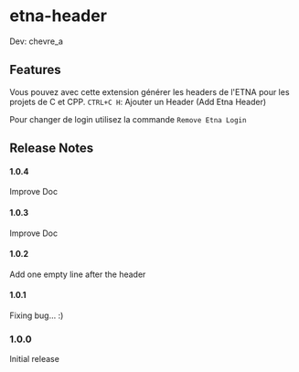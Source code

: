 # etna-header

Dev: chevre_a

## Features

Vous pouvez avec cette extension générer les headers de l'ETNA pour les projets de C et CPP.
`CTRL+C H`: Ajouter un Header (Add Etna Header)

Pour changer de login utilisez la commande `Remove Etna Login`

## Release Notes

#### 1.0.4

Improve Doc

#### 1.0.3

Improve Doc

#### 1.0.2

Add one empty line after the header

#### 1.0.1

Fixing bug... :)

### 1.0.0

Initial release
